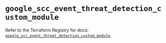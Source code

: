 # `google_scc_event_threat_detection_custom_module`

Refer to the Terraform Registry for docs: [`google_scc_event_threat_detection_custom_module`](https://registry.terraform.io/providers/hashicorp/google-beta/6.28.0/docs/resources/google_scc_event_threat_detection_custom_module).
